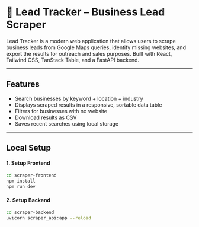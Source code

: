 # 🧭 Lead Tracker – Business Lead Scraper

Lead Tracker is a modern web application that allows users to scrape business leads from Google Maps queries, identify missing websites, and export the results for outreach and sales purposes. 
Built with React, Tailwind CSS, TanStack Table, and a FastAPI backend.

---
## Features
- Search businesses by keyword + location + industry
- Displays scraped results in a responsive, sortable data table
- Filters for businesses with no website
- Download results as CSV
- Saves recent searches using local storage

---
## Local Setup

#### 1. Setup Frontend
```bash
cd scraper-frontend
npm install
npm run dev
```

#### 2. Setup Backend
```bash
cd scraper-backend
uvicorn scraper_api:app --reload
```
